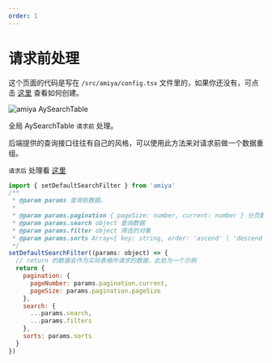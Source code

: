 ```yaml
---
order: 1
---
```


# 请求前处理

这个页面的代码是写在 `/src/amiya/config.tsx` 文件里的，如果你还没有，可点击 [这里](../) 查看如何创建。

![amiya AySearchTable](https://misc.hzzcckj.cn/upload/image/202011/acf47931f000000.png)

全局 AySearchTable `请求前` 处理。

后端提供的查询接口往往有自己的风格，可以使用此方法来对请求前做一个数据重组。

`请求后` 处理看 [这里](/全局方法/set-default-data-filter)

```js
import { setDefaultSearchFilter } from 'amiya'
/**
 * @param params 查询前数据。
 *
 * @param params.pagination { pageSize: number, current: number } 分页数据
 * @param params.search object 查询数据
 * @param params.filter object 筛选的对象
 * @param params.sorts Array<{ key: string, order: 'ascend' | 'descend' }> 排序
 */
setDefaultSearchFilter((params: object) => {
  // return 的数据会作为实际表格所请求的数据，此处为一个示例
  return {
    pagination: {
      pageNumber: params.pagination.current,
      pageSize: params.pagination.pageSize
    },
    search: {
      ...params.search,
      ...params.filters
    },
    sorts: params.sorts
  }
})
```
